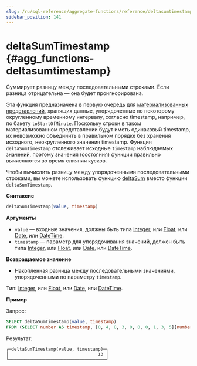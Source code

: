 ```yaml
---
slug: /ru/sql-reference/aggregate-functions/reference/deltasumtimestamp
sidebar_position: 141
---
```


# deltaSumTimestamp {#agg_functions-deltasumtimestamp}

Суммирует разницу между последовательными строками. Если разница отрицательна — она будет проигнорирована.

Эта функция предназначена в первую очередь для [материализованных представлений](/sql-reference/statements/create/view#materialized-view), хранящих данные, упорядоченные по некоторому округленному временному интервалу, согласно timestamp, например, по бакету `toStartOfMinute`. Поскольку строки в таком материализованном представлении будут иметь одинаковый timestamp, их невозможно объединить в правильном порядке без хранения исходного, неокругленного значения timestamp. Функция  `deltaSumTimestamp` отслеживает исходные `timestamp` наблюдаемых значений, поэтому значения (состояния) функции правильно вычисляются во время слияния кусков.

Чтобы вычислить разницу между упорядоченными последовательными строками, вы можете использовать функцию [deltaSum](../../../sql-reference/aggregate-functions/reference/deltasum.md#agg_functions-deltasum) вместо функции `deltaSumTimestamp`.

**Синтаксис**

``` sql
deltaSumTimestamp(value, timestamp)
```

**Аргументы**

-   `value` — входные значения, должны быть типа [Integer](../../data-types/int-uint.md), или [Float](../../data-types/float.md), или [Date](../../data-types/date.md), или [DateTime](../../data-types/datetime.md).
-   `timestamp` — параметр для упорядочивания значений, должен быть типа [Integer](../../data-types/int-uint.md), или [Float](../../data-types/float.md), или [Date](../../data-types/date.md), или [DateTime](../../data-types/datetime.md).

**Возвращаемое значение**

-   Накопленная разница между последовательными значениями, упорядоченными по параметру `timestamp`.

Тип: [Integer](../../data-types/int-uint.md), или [Float](../../data-types/float.md), или [Date](../../data-types/date.md), или [DateTime](../../data-types/datetime.md).

**Пример**

Запрос:

```sql
SELECT deltaSumTimestamp(value, timestamp)
FROM (SELECT number AS timestamp, [0, 4, 8, 3, 0, 0, 0, 1, 3, 5][number] AS value FROM numbers(1, 10));
```

Результат:

``` text
┌─deltaSumTimestamp(value, timestamp)─┐
│                                  13 │
└─────────────────────────────────────┘
```
